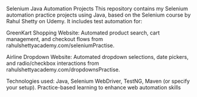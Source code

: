 Selenium Java Automation Projects
This repository contains my Selenium automation practice projects using Java, based on the Selenium course by Rahul Shetty on Udemy. It includes test automation for:

GreenKart Shopping Website: Automated product search, cart management, and checkout flows from rahulshettyacademy.com/seleniumPractise.

Airline Dropdown Website: Automated dropdown selections, date pickers, and radio/checkbox interactions from rahulshettyacademy.com/dropdownsPractise.

Technologies used: Java, Selenium WebDriver, TestNG, Maven (or specify your setup).
Practice-based learning to enhance web automation skills
